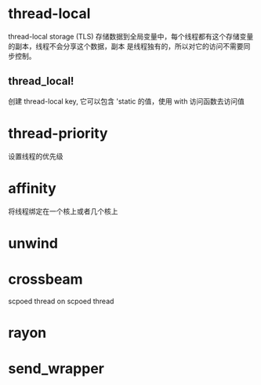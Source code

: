 # thread-local
thread-local storage (TLS)
存储数据到全局变量中，每个线程都有这个存储变量的副本，线程不会分享这个数据，副本
是线程独有的，所以对它的访问不需要同步控制。
## thread_local!
创建 thread-local key, 它可以包含 'static 的值，使用 with 访问函数去访问值


# thread-priority
设置线程的优先级


# affinity 
将线程绑定在一个核上或者几个核上

# unwind

# crossbeam
scpoed thread on scpoed thread

# rayon

# send_wrapper
